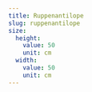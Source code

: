 ```yaml
---
title: Ruppenantilope
slug: ruppenantilope
size:
  height:
    value: 50
    unit: cm
  width:
    value: 50
    unit: cm
---
```

